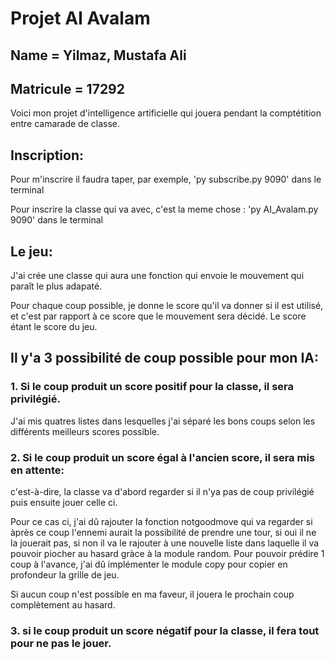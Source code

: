 <h1> Projet AI Avalam</h1>
<h2> Name = Yilmaz, Mustafa Ali</h2>
<h2> Matricule = 17292</h2>
Voici mon projet d'intelligence artificielle qui jouera pendant la comptétition entre camarade de classe.

<h2> Inscription: </h2>
<p>Pour m'inscrire il faudra taper, par exemple, 'py subscribe.py 9090' dans le terminal</p>
<p>Pour inscrire la classe qui va avec, c'est la meme chose : 'py AI_Avalam.py 9090' dans le terminal</p>

<h2> Le jeu: </h2>
<p>J'ai crée une classe qui aura une fonction qui envoie le mouvement qui paraît le plus adapaté.</p>
<p>Pour chaque coup possible, je donne le score qu'il va donner si il est utilisé, et c'est par rapport à ce score que le mouvement sera décidé. Le score étant le score du jeu.</p>
<h2>Il y'a 3 possibilité de coup possible pour mon IA:</h2>
<h3> 1. Si le coup produit un score positif pour la classe, il sera privilégié.</h3>
<p>J'ai mis quatres listes dans lesquelles j'ai séparé les bons coups selon les différents meilleurs scores possible.</p>
<h3> 2. Si le coup produit un score égal à l'ancien score, il sera mis en attente:</h3>
<p>c'est-à-dire, la classe va d'abord regarder si il n'ya pas de coup privilégié puis ensuite jouer celle ci.</p>
<p>Pour ce cas ci, j'ai dû rajouter la fonction notgoodmove qui va regarder si àprès ce coup l'ennemi aurait la possibilité de prendre une tour, si oui il ne la jouerait pas, si non il va le rajouter à une nouvelle liste dans laquelle il va pouvoir piocher au hasard gràce à la module random. Pour pouvoir prédire 1 coup à l'avance, j'ai dû implémenter le module copy pour copier en profondeur la grille de jeu.</p>
<p>Si aucun coup n'est possible en ma faveur, il jouera le prochain coup complètement au hasard.</p>

<h3> 3. si le coup produit un score négatif pour la classe, il fera tout pour ne pas le jouer.</h3>
